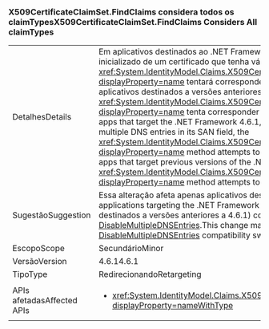 ### <a name="x509certificateclaimsetfindclaims-considers-all-claimtypes"></a><span data-ttu-id="bad37-101">X509CertificateClaimSet.FindClaims considera todos os claimTypes</span><span class="sxs-lookup"><span data-stu-id="bad37-101">X509CertificateClaimSet.FindClaims Considers All claimTypes</span></span>

|   |   |
|---|---|
|<span data-ttu-id="bad37-102">Detalhes</span><span class="sxs-lookup"><span data-stu-id="bad37-102">Details</span></span>|<span data-ttu-id="bad37-103">Em aplicativos destinados ao .NET Framework 4.6.1, se um conjunto de declarações X509 for inicializado de um certificado que tenha várias entradas DNS em seu campo SAN, o método <xref:System.IdentityModel.Claims.X509CertificateClaimSet.FindClaims(System.String,System.String)?displayProperty=name> tentará corresponder o argumento claimType a todas as entradas DNS. Em aplicativos destinados a versões anteriores do .NET Framework, o método <xref:System.IdentityModel.Claims.X509CertificateClaimSet.FindClaims(System.String,System.String)?displayProperty=name> tenta corresponder o argumento claimType somente com a última entrada DNS.</span><span class="sxs-lookup"><span data-stu-id="bad37-103">In apps that target the .NET Framework 4.6.1, if an X509 claim set is initialized from a certificate that has multiple DNS entries in its SAN field, the <xref:System.IdentityModel.Claims.X509CertificateClaimSet.FindClaims(System.String,System.String)?displayProperty=name> method attempts to match the claimType argument with all the DNS entries.For apps that target previous versions of the .NET Framework, the <xref:System.IdentityModel.Claims.X509CertificateClaimSet.FindClaims(System.String,System.String)?displayProperty=name> method attempts to match the claimType argument only with the last DNS entry.</span></span>|
|<span data-ttu-id="bad37-104">Sugestão</span><span class="sxs-lookup"><span data-stu-id="bad37-104">Suggestion</span></span>|<span data-ttu-id="bad37-105">Essa alteração afeta apenas aplicativos destinados ao .NET Framework 4.6.1.</span><span class="sxs-lookup"><span data-stu-id="bad37-105">This change only affects applications targeting the .NET Framework 4.6.1.</span></span> <span data-ttu-id="bad37-106">Essa alteração pode ser desabilitada (ou habilitada se destinados a versões anteriores a 4.6.1) com a opção de compatibilidade [DisableMultipleDNSEntries](~/docs/framework/migration-guide/mitigation-x509certificateclaimset-findclaims-method.md#mitigation).</span><span class="sxs-lookup"><span data-stu-id="bad37-106">This change may be disabled (or enabled if targetting pre-4.6.1) with the [DisableMultipleDNSEntries](~/docs/framework/migration-guide/mitigation-x509certificateclaimset-findclaims-method.md#mitigation) compatibility switch.</span></span>|
|<span data-ttu-id="bad37-107">Escopo</span><span class="sxs-lookup"><span data-stu-id="bad37-107">Scope</span></span>|<span data-ttu-id="bad37-108">Secundário</span><span class="sxs-lookup"><span data-stu-id="bad37-108">Minor</span></span>|
|<span data-ttu-id="bad37-109">Versão</span><span class="sxs-lookup"><span data-stu-id="bad37-109">Version</span></span>|<span data-ttu-id="bad37-110">4.6.1</span><span class="sxs-lookup"><span data-stu-id="bad37-110">4.6.1</span></span>|
|<span data-ttu-id="bad37-111">Tipo</span><span class="sxs-lookup"><span data-stu-id="bad37-111">Type</span></span>|<span data-ttu-id="bad37-112">Redirecionando</span><span class="sxs-lookup"><span data-stu-id="bad37-112">Retargeting</span></span>|
|<span data-ttu-id="bad37-113">APIs afetadas</span><span class="sxs-lookup"><span data-stu-id="bad37-113">Affected APIs</span></span>|<ul><li><xref:System.IdentityModel.Claims.X509CertificateClaimSet.FindClaims(System.String,System.String)?displayProperty=nameWithType></li></ul>|

